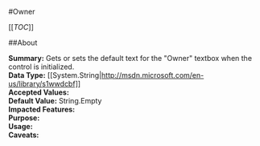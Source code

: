 #Owner

[[_TOC_]]

##About

**Summary:**  Gets or sets the default text for the "Owner" textbox when the control is initialized.   
**Data Type:** [[System.String|http://msdn.microsoft.com/en-us/library/s1wwdcbf]]  
**Accepted Values:**   
**Default Value:** String.Empty  
**Impacted Features:**   
**Purpose:**   
**Usage:**   
**Caveats:**   

